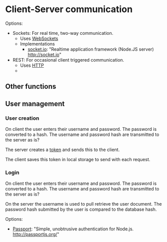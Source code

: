 # Client-Server communication




Options:
* Sockets: For real time, two-way communication.
  * Uses [WebSockets](https://developer.mozilla.org/en-US/docs/Web/API/WebSockets_API)
  * Implementations
    * [socket.io](https://github.com/socketio/socket.io/): "Realtime application framework (Node.JS server) http://socket.io"
* REST: For occasional client triggered communication.
  * Uses [HTTP](https://en.wikipedia.org/wiki/Hypertext_Transfer_Protocol)
  *


## Other functions

## User management

### User creation

On client the user enters their username and password. The password is converted to a hash. The username and password hash are transmitted to the server as is?

The server creates a [token](./tokens.md) and sends this to the client.

The client saves this token in local storage to send with each request.

### Login

On client the user enters their username and password. The password is converted to a hash. The username and password hash are transmitted to the server as is?

On the server the username is used to pull retrieve the user document. The password hash submitted by the user is compared to the database hash.

Options:
* [Passport](https://github.com/jaredhanson/passport): "Simple, unobtrusive authentication for Node.js. http://passportjs.org/"
